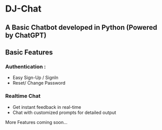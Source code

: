 # DJ-Chat
## A Basic Chatbot developed in Python (Powered by ChatGPT)

##            Basic Features 
### Authentication :
- Easy Sign-Up / SignIn
- Reset/ Change Password

### Realtime Chat 
- Get instant feedback in real-time
- Chat with customized prompts for detailed output

More Features coming soon...

